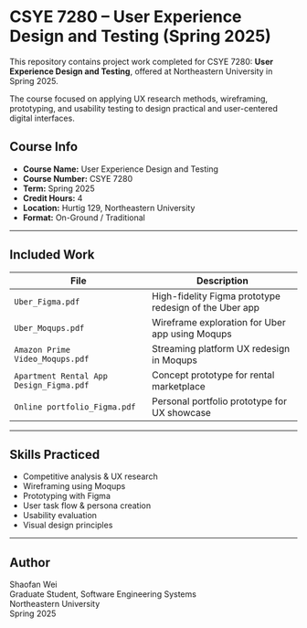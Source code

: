 # CSYE 7280 – User Experience Design and Testing (Spring 2025)

This repository contains project work completed for CSYE 7280: **User Experience Design and Testing**, offered at Northeastern University in Spring 2025.

The course focused on applying UX research methods, wireframing, prototyping, and usability testing to design practical and user-centered digital interfaces.

## Course Info

- **Course Name:** User Experience Design and Testing  
- **Course Number:** CSYE 7280  
- **Term:** Spring 2025  
- **Credit Hours:** 4  
- **Location:** Hurtig 129, Northeastern University  
- **Format:** On-Ground / Traditional

---

## Included Work

| File | Description |
|------|-------------|
| `Uber_Figma.pdf` | High-fidelity Figma prototype redesign of the Uber app |
| `Uber_Moqups.pdf` | Wireframe exploration for Uber app using Moqups |
| `Amazon Prime Video_Moqups.pdf` | Streaming platform UX redesign in Moqups |
| `Apartment Rental App Design_Figma.pdf` | Concept prototype for rental marketplace |
| `Online portfolio_Figma.pdf` | Personal portfolio prototype for UX showcase |

---

## Skills Practiced

- Competitive analysis & UX research  
- Wireframing using Moqups  
- Prototyping with Figma  
- User task flow & persona creation  
- Usability evaluation  
- Visual design principles  

---

## Author

Shaofan Wei  
Graduate Student, Software Engineering Systems  
Northeastern University  
Spring 2025
